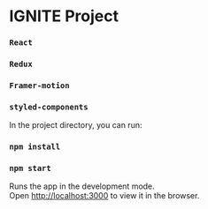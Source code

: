 # IGNITE Project

### `React`
### `Redux`
### `Framer-motion`
### `styled-components`


In the project directory, you can run:

### `npm install`

### `npm start`

Runs the app in the development mode.\
Open [http://localhost:3000](http://localhost:3000) to view it in the browser.
